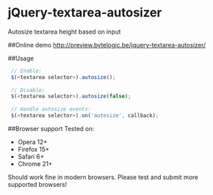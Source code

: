 jQuery-textarea-autosizer
=========================

Autosize textarea height based on input

##Online demo
http://preview.bytelogic.be/jquery-textarea-autosizer/

##Usage

```javascript
 // Enable:
 $(<textarea selector>).autosize();
 
 // Disable:
 $(<textarea selector>).autosize(false);
 
 // Handle autosize events:
 $(<textarea selector>).on('autosize', callback);
```

##Browser support
Tested on:
- Opera 12+
- Firefox 15+
- Safari 6+
- Chrome 21+

Should work fine in modern browsers. Please test and submit more supported browsers!